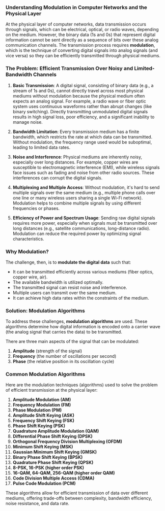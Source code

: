 ### **Understanding Modulation in Computer Networks and the Physical Layer**

At the physical layer of computer networks, data transmission occurs through signals, which can be electrical, optical, or radio waves, depending on the medium. However, the binary data (1s and 0s) that represent digital information cannot be sent directly as a sequence of bits over these analog communication channels. The transmission process requires **modulation**, which is the technique of converting digital signals into analog signals (and vice versa) so they can be efficiently transmitted through physical mediums.

### **The Problem: Efficient Transmission Over Noisy and Limited-Bandwidth Channels**

1. **Basic Transmission**: A digital signal, consisting of binary data (e.g., a stream of 1s and 0s), cannot directly travel across most physical mediums without modulation because the physical medium often expects an analog signal. For example, a radio wave or fiber optic system uses continuous waveforms rather than abrupt changes (like binary switching). Directly transmitting unmodulated digital signals results in high signal loss, poor efficiency, and a significant inability to manage noise.

2. **Bandwidth Limitation**: Every transmission medium has a finite bandwidth, which restricts the rate at which data can be transmitted. Without modulation, the frequency range used would be suboptimal, leading to limited data rates.

3. **Noise and Interference**: Physical mediums are inherently noisy, especially over long distances. For example, copper wires are susceptible to electromagnetic interference (EMI), while wireless signals face issues such as fading and noise from other radio sources. These interferences can corrupt the digital signals.

4. **Multiplexing and Multiple Access**: Without modulation, it's hard to send multiple signals over the same medium (e.g., multiple phone calls over one line or many wireless users sharing a single Wi-Fi network). Modulation helps to combine multiple signals by using different frequencies or phases.

5. **Efficiency of Power and Spectrum Usage**: Sending raw digital signals requires more power, especially when signals must be transmitted over long distances (e.g., satellite communications, long-distance radio). Modulation can reduce the required power by optimizing signal characteristics.

### **Why Modulation?**

The challenge, then, is to **modulate the digital data** such that:

* It can be transmitted efficiently across various mediums (fiber optics, copper wire, air).
* The available bandwidth is utilized optimally.
* The transmitted signal can resist noise and interference.
* Multiple users can transmit over the same medium.
* It can achieve high data rates within the constraints of the medium.

### **Solution: Modulation Algorithms**

To address these challenges, **modulation algorithms** are used. These algorithms determine how digital information is encoded onto a carrier wave (the analog signal that carries the data) to be transmitted.

There are three main aspects of the signal that can be modulated:

1. **Amplitude** (strength of the signal)
2. **Frequency** (the number of oscillations per second)
3. **Phase** (the relative position in its oscillation cycle)

### **Common Modulation Algorithms**

Here are the modulation techniques (algorithms) used to solve the problem of efficient transmission at the physical layer:

1. **Amplitude Modulation (AM)**
2. **Frequency Modulation (FM)**
3. **Phase Modulation (PM)**
4. **Amplitude Shift Keying (ASK)**
5. **Frequency Shift Keying (FSK)**
6. **Phase Shift Keying (PSK)**
7. **Quadrature Amplitude Modulation (QAM)**
8. **Differential Phase Shift Keying (DPSK)**
9. **Orthogonal Frequency Division Multiplexing (OFDM)**
10. **Minimum Shift Keying (MSK)**
11. **Gaussian Minimum Shift Keying (GMSK)**
12. **Binary Phase Shift Keying (BPSK)**
13. **Quadrature Phase Shift Keying (QPSK)**
14. **8-PSK, 16-PSK (higher order PSK)**
15. **16-QAM, 64-QAM, 256-QAM (higher order QAM)**
16. **Code Division Multiple Access (CDMA)**
17. **Pulse Code Modulation (PCM)**

These algorithms allow for efficient transmission of data over different mediums, offering trade-offs between complexity, bandwidth efficiency, noise resistance, and data rate.
